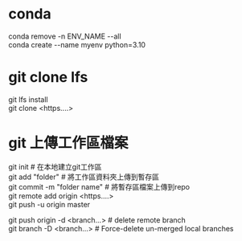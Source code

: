 # conda
conda remove -n ENV_NAME --all  
conda create --name myenv python=3.10

# git clone lfs  
git lfs install  
git clone <https....>

# git 上傳工作區檔案  
git init  # 在本地建立git工作區  
git add "folder" # 將工作區資料夾上傳到暫存區    
git commit -m "folder name"  # 將暫存區檔案上傳到repo  
git remote add origin <https....>  
git push -u origin master  
  
git push origin -d <branch...>  # delete remote branch  
git branch -D <branch...> # Force-delete un-merged local branches  
